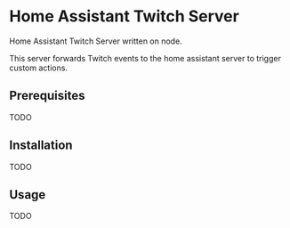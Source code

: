 # Home Assistant Twitch Server

Home Assistant Twitch Server written on node. 

This server forwards Twitch events to the home assistant server to trigger custom actions. 

## Prerequisites

TODO

## Installation

TODO

## Usage

TODO
